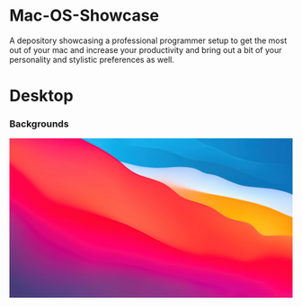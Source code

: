 # Mac-OS-Showcase

A depository showcasing a professional programmer setup to get the most out of your mac and increase your productivity and bring out a bit of your personality and stylistic preferences as well.

# Desktop

### Backgrounds

![alt text](https://github.com/gzachariadis/Mac-OS-Showcase/blob/master/Desktop/Backgrounds/macOS-Big-Surr.jpg?raw=true "Big Surr")
